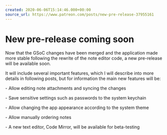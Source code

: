 ```yaml
---
created: 2020-06-06T15:14:46.000+00:00
source_url: https://www.patreon.com/posts/new-pre-release-37955161
---
```


# New pre-release coming soon

Now that the GSoC changes have been merged and the application made more stable following the rewrite of the note editor code, a new pre-release will be available soon.

It will include several important features, which I will describe into more details in following posts, but for information the main new features will be:

\- Allow editing note attachments and syncing the changes

\- Save sensitive settings such as passwords to the system keychain

\- Allow changing the app appearance according to the system theme

\- Allow manually ordering notes

\- A new text editor, Code Mirror, will be available for beta-testing